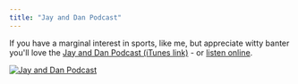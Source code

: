 ```yaml
---
title: "Jay and Dan Podcast"
---
```

<p>If you have a marginal interest in sports, like me, but appreciate witty banter you'll love the <a href="https://target.georiot.com/Proxy.ashx?grid=9646&id=6PFrOqNV4B8&offerid=162397&type=3&subid=0&tmpid=3664&RD_PARM1=https%253A%252F%252Fitunes.apple.com%252Fca%252Fpodcast%252Fjay-and-dan-podcast%252Fid564178351%253Fmt%253D2%2526uo%253D4%2526partnerId%253D30" target="itunes_store">Jay and Dan Podcast (iTunes link)</a> - or <a href="https://www2.tsn.ca/window/podcastcentre/#id=57">listen online</a>.</p>
<p><a href="https://target.georiot.com/Proxy.ashx?grid=9646&id=6PFrOqNV4B8&offerid=162397&type=3&subid=0&tmpid=3664&RD_PARM1=https%253A%252F%252Fitunes.apple.com%252Fca%252Fpodcast%252Fjay-and-dan-podcast%252Fid564178351%253Fmt%253D2%2526uo%253D4%2526partnerId%253D30" target="itunes_store"><img src="https://r.mzstatic.com/images/web/linkmaker/badge_itunes-lrg.gif" alt="Jay and Dan Podcast" style="border: 0;"/></a></p>
